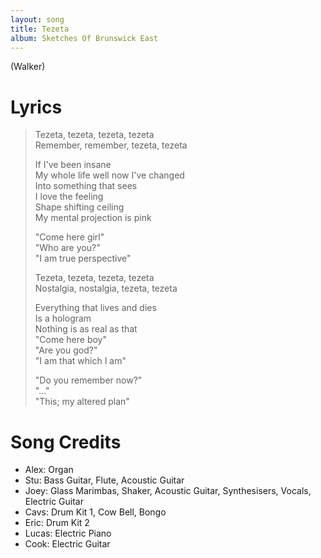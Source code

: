 ```yaml
---
layout: song
title: Tezeta
album: Sketches Of Brunswick East
---
```


(Walker)

# Lyrics

> Tezeta, tezeta, tezeta, tezeta  
> Remember, remember, tezeta, tezeta  
>  
> If I've been insane  
> My whole life well now I've changed  
> Into something that sees  
> I love the feeling  
> Shape shifting ceiling  
> My mental projection is pink  
>  
> "Come here girl"  
> "Who are you?"  
> "I am true perspective"  
>  
> Tezeta, tezeta, tezeta, tezeta  
> Nostalgia, nostalgia, tezeta, tezeta  
>  
> Everything that lives and dies  
> Is a hologram  
> Nothing is as real as that  
> "Come here boy"  
> "Are you god?"  
> "I am that which I am"  
>  
> "Do you remember now?"  
> "..."  
> "This; my altered plan"  

# Song Credits

* Alex: Organ
* Stu: Bass Guitar, Flute, Acoustic Guitar
* Joey: Glass Marimbas, Shaker, Acoustic Guitar, Synthesisers, Vocals, Electric Guitar
* Cavs: Drum Kit 1, Cow Bell, Bongo
* Eric: Drum Kit 2
* Lucas: Electric Piano
* Cook: Electric Guitar
